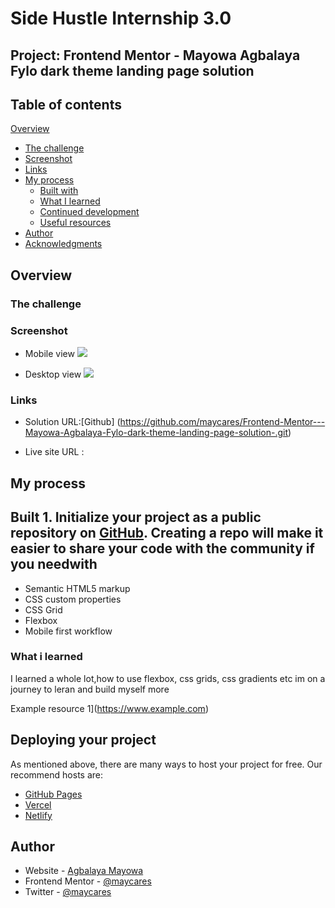  # Side Hustle Internship 3.0

## Project: Frontend Mentor - Mayowa Agbalaya Fylo dark theme landing  page solution 

## Table of contents

 [Overview](#overview)
  - [The challenge](#the-challenge)
  - [Screenshot](#screenshot)
  - [Links](#links)
- [My process](#my-process)
  - [Built with](#built-with)
  - [What I learned](#what-i-learned)
  - [Continued development](#continued-development)
  - [Useful resources](#useful-resources)
- [Author](#author)
- [Acknowledgments](#acknowledgments)

 ## Overview

 
### The challenge



### Screenshot
 - Mobile view
 ![](./images/fylo-dark-theme-mobile-view.png)


  - Desktop view
  ![](./images/fylo/dark/theme-desktop-view.png)

  ### Links

 - Solution URL:[Github]
(https://github.com/maycares/Frontend-Mentor---Mayowa-Agbalaya-Fylo-dark-theme-landing-page-solution-.git)

 - Live site URL :




 ## My process


## Built 1. Initialize your project as a public repository on [GitHub](https://github.com/). Creating a repo will make it easier to share your code with the community if you needwith

 - Semantic HTML5 markup
 - CSS custom properties
 - CSS Grid
 - Flexbox
- Mobile first workflow
 

### What i learned
 I learned a whole lot,how to use flexbox, css grids, css gradients etc
 im on a journey to leran and build myself more

 




Example resource 1](https://www.example.com)

## Deploying your project

As mentioned above, there are many ways to host your project for free. Our recommend hosts are:

- [GitHub Pages](https://pages.github.com/)
- [Vercel](https://vercel.com/)
- [Netlify](https://www.netlify.com/)

 ## Author

- Website - [Agbalaya Mayowa](https://www.your-site.com)
- Frontend Mentor - [@maycares](https://www.frontendmentor.io/profile/maycares)
- Twitter - [@maycares](https://www.twitter.com/maycares)

 







